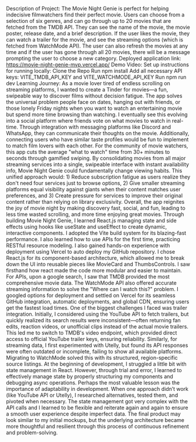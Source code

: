 Description of Project:
The Movie Night Genie is perfect for helping indecisive filmwatchers find their perfect movie. Users can choose from a selection of six genres, and can go through up to 20 movies that are fetched from the TMDB API. They can see the name of the movie, the movie poster, release date, and a brief description. If the user likes the movie, they can watch a trailer for the movie, and see the streaming options (which is fetched from WatchMode API). The user can also refresh the movies at any time and if the user has gone through all 20 movies, there will be a message prompting the user to choose a new category. 
Deployed application link:
https://movie-night-genie-mvp.vercel.app/
Demo Video:
Set up instructions for running locally:
Clone the Repo
Run npm install
Add all necessary API keys: VITE_TMDB_API_KEY and VITE_WATCHMODE_API_KEY
Run npm run dev
Learning Journey: 
As a movie lover tired of endless scrolling on streaming platforms, I wanted to create a Tinder for movies—a fun, swipeable way to discover films without decision fatigue. The app solves the universal problem people face on dates, hanging out with friends, or those lonely Friday nights when you want to watch an entertaining movie but spend more time browsing than watching. I eventually see this evolving into a social platform where friends vote on what movies to watch in real-time. Through integration with messaging platforms like Discord and WhatsApp, they can communicate their thoughts on the movie. Additionally, connecting users who have similar taste profiles would be fun to implement to match film lovers with each other. 
For the community of movie watchers, this app cuts the average "what to watch" time from 30+ minutes to seconds through gamified swiping. By consolidating movies from all major streaming services into a single, swipeable interface with instant availability info, Movie Night Genie could fundamentally change viewing habits. This unified approach would: 1) Reduce subscription fatigue as users realize they don't need four services just to browse options, 2) Give smaller streaming platforms equal visibility against giants when their content matches user preferences, and 3) Create pressure for services to improve their original content rather than relying on library exclusivity. Overall, the app reignites the joy of movie night by making discovery fast, social, and fun, leading to less time wasted scrolling, and more time enjoying great movies. 
Through building Movie Night Genie, I learned React.js managing state and side effects using hooks like useState and useEffect to create dynamic, interactive components. I adopted the Vite build system for its blazing-fast performance. I also learned how to use APIs for the first time, practicing RESTful resource modeling. I also gained hands-on experience with deployment using Vercel to auto deploy my GitHub repository. 
I chose React.js for its component-based architecture, which allowed me to break down the UI into reusable pieces like MovieCard and ThumbsControls. I saw firsthand how react made the code more modular and easier to maintain. For APIs, upon a google search, I saw that TMDB provided the most comprehensive movie data. The WatchMode API also offered accurate streaming information to solve the "Where can I watch this?" problem. I googled options for deployment and settled on Vercel for its seamless GitHub integration, automatic deployments, and global CDN, ensuring users get the fastest load times.
One of the biggest challenges I faced was trailer integration. Initially, I considered using the YouTube API to fetch trailers, but quickly realized its search results were inconsistent—often returning fan edits, reaction videos, or unofficial clips instead of the actual movie trailers. This led me to switch to TMDB's video endpoint, which provided direct access to official YouTube trailer keys, ensuring reliability. Similarly, for streaming data, I first experimented with Utelly, but found its API responses were often outdated or incomplete, failing to show all available platforms. Migrating to WatchMode solved this with its structured, region-specific source listings. At the beginning of development, I struggled a little bit with state management in React. However, through trial and error, I learned to effectively manage state by properly structuring my components  and debugging async operations. Perhaps the most valuable lesson was the importance of adaptability in development. When one approach didn’t work (like YouTube API or Utelly), I researched alternatives, tested them, and pivoted when necessary. The state management got very complex with the API calls and I learned to be flexible and reiterate again and again to ensure a smooth user experience despite imperfect data. The final product may look similar to my initial mockups, but the underlying architecture became more thoughtful and resilient through this process of continuous refinement and problem-solving.
